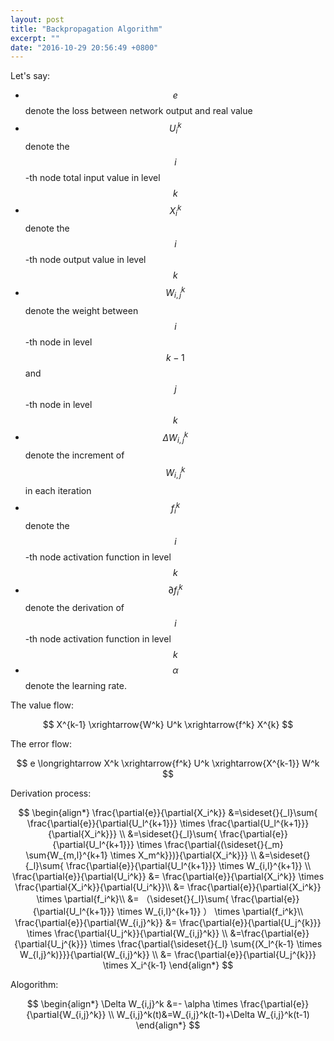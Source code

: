 ```yaml
---
layout: post
title: "Backpropagation Algorithm"
excerpt: ""
date: "2016-10-29 20:56:49 +0800"
---
```

Let's say:

+ $$e$$ denote the loss between network output and real value
+ $$U_i^k$$ denote the $$i$$-th node total input value in level $$k$$
+ $$X_i^k$$ denote the $$i$$-th node output value in level $$k$$
+ $$W_{i,j}^k$$ denote the weight between $$i$$-th node in level $$k-1$$ and $$j$$-th node in level $$k$$
+ $$\Delta W_{i,j}^k$$ denote the increment of $$W_{i,j}^k$$ in each iteration
+ $$f_i^k$$ denote the $$i$$-th node activation function in level $$k$$
+ $$\partial{f_i^k}$$ denote the derivation of  $$i$$-th node activation function in level $$k$$
+ $$\alpha$$ denote the learning rate.

The value flow:

$$
X^{k-1} \xrightarrow{W^k} U^k \xrightarrow{f^k} X^{k}
$$

The error flow:

$$
e \longrightarrow X^k \xrightarrow{f^k} U^k \xrightarrow{X^{k-1}} W^k
$$

Derivation process:

$$
\begin{align*}
\frac{\partial{e}}{\partial{X_i^k}} &=\sideset{}{_l}\sum{ \frac{\partial{e}}{\partial{U_l^{k+1}}} \times \frac{\partial{U_l^{k+1}}}{\partial{X_i^k}}} \\
&=\sideset{}{_l}\sum{ \frac{\partial{e}}{\partial{U_l^{k+1}}} \times \frac{\partial{(\sideset{}{_m} \sum{W_{m,l}^{k+1} \times X_m^k}})}{\partial{X_i^k}}} \\
&=\sideset{}{_l}\sum{ \frac{\partial{e}}{\partial{U_l^{k+1}}} \times W_{i,l}^{k+1}} \\
\frac{\partial{e}}{\partial{U_i^k}} &= \frac{\partial{e}}{\partial{X_i^k}} \times \frac{\partial{X_i^k}}{\partial{U_i^k}}\\
&= \frac{\partial{e}}{\partial{X_i^k}} \times \partial{f_i^k}\\
&= （\sideset{}{_l}\sum{ \frac{\partial{e}}{\partial{U_l^{k+1}}} \times W_{i,l}^{k+1}} ） \times \partial{f_i^k}\\
\frac{\partial{e}}{\partial{W_{i,j}^k}} &= \frac{\partial{e}}{\partial{U_j^{k}}} \times \frac{\partial{U_j^k}}{\partial{W_{i,j}^k}} \\
&=\frac{\partial{e}}{\partial{U_j^{k}}} \times \frac{\partial{\sideset{}{_l} \sum{(X_l^{k-1} \times W_{l,j}^k)}}}{\partial{W_{i,j}^k}} \\
&= \frac{\partial{e}}{\partial{U_j^{k}}} \times X_i^{k-1} 
\end{align*}
$$

Alogorithm:

$$
\begin{align*}
\Delta W_{i,j}^k &=-  \alpha  \times \frac{\partial{e}}{\partial{W_{i,j}^k}} \\
W_{i,j}^k(t)&=W_{i,j}^k(t-1)+\Delta W_{i,j}^k(t-1)
\end{align*}
$$
